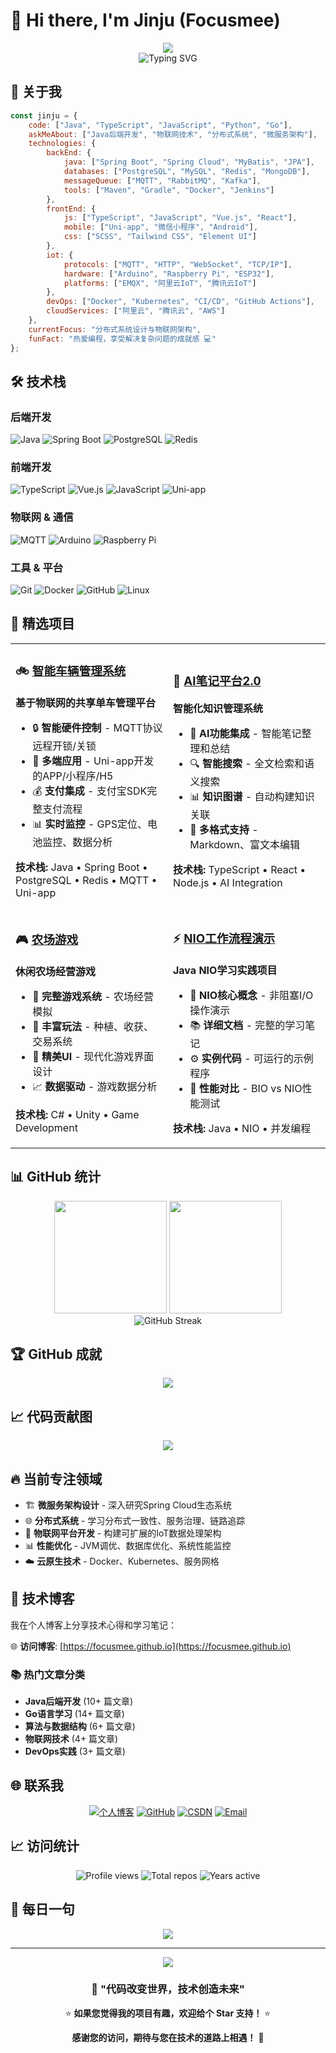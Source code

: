 # 👋 Hi there, I'm Jinju (Focusmee)

<div align="center">
  <img src="https://capsule-render.vercel.app/api?type=waving&color=gradient&text=Hello%20World!&height=100&section=header&fontSize=40"/>
</div>

<div align="center">
  <picture>
    <source media="(prefers-color-scheme: dark)" srcset="https://readme-typing-svg.herokuapp.com?font=Fira+Code&size=28&duration=3000&pause=1000&color=00F5FF&background=00000000&center=true&vCenter=true&multiline=true&width=600&height=80&lines=👨‍💻+全栈开发工程师;🚀+Java+后端专家;🔗+物联网开发者;📚+技术博客作者">
    <img src="https://readme-typing-svg.herokuapp.com?font=Fira+Code&size=28&duration=3000&pause=1000&color=36BCF7&background=00000000&center=true&vCenter=true&multiline=true&width=600&height=80&lines=👨‍💻+全栈开发工程师;🚀+Java+后端专家;🔗+物联网开发者;📚+技术博客作者" alt="Typing SVG" />
  </picture>
</div>

## 🚀 关于我

```javascript
const jinju = {
    code: ["Java", "TypeScript", "JavaScript", "Python", "Go"],
    askMeAbout: ["Java后端开发", "物联网技术", "分布式系统", "微服务架构"],
    technologies: {
        backEnd: {
            java: ["Spring Boot", "Spring Cloud", "MyBatis", "JPA"],
            databases: ["PostgreSQL", "MySQL", "Redis", "MongoDB"],
            messageQueue: ["MQTT", "RabbitMQ", "Kafka"],
            tools: ["Maven", "Gradle", "Docker", "Jenkins"]
        },
        frontEnd: {
            js: ["TypeScript", "JavaScript", "Vue.js", "React"],
            mobile: ["Uni-app", "微信小程序", "Android"],
            css: ["SCSS", "Tailwind CSS", "Element UI"]
        },
        iot: {
            protocols: ["MQTT", "HTTP", "WebSocket", "TCP/IP"],
            hardware: ["Arduino", "Raspberry Pi", "ESP32"],
            platforms: ["EMQX", "阿里云IoT", "腾讯云IoT"]
        },
        devOps: ["Docker", "Kubernetes", "CI/CD", "GitHub Actions"],
        cloudServices: ["阿里云", "腾讯云", "AWS"]
    },
    currentFocus: "分布式系统设计与物联网架构",
    funFact: "热爱编程，享受解决复杂问题的成就感 💻"
};
```

## 🛠️ 技术栈

### 后端开发
![Java](https://img.shields.io/badge/Java-ED8B00?style=for-the-badge&logo=openjdk&logoColor=white)
![Spring Boot](https://img.shields.io/badge/Spring_Boot-6DB33F?style=for-the-badge&logo=spring-boot&logoColor=white)
![PostgreSQL](https://img.shields.io/badge/PostgreSQL-316192?style=for-the-badge&logo=postgresql&logoColor=white)
![Redis](https://img.shields.io/badge/Redis-DC382D?style=for-the-badge&logo=redis&logoColor=white)

### 前端开发
![TypeScript](https://img.shields.io/badge/TypeScript-007ACC?style=for-the-badge&logo=typescript&logoColor=white)
![Vue.js](https://img.shields.io/badge/Vue.js-35495E?style=for-the-badge&logo=vuedotjs&logoColor=4FC08D)
![JavaScript](https://img.shields.io/badge/JavaScript-323330?style=for-the-badge&logo=javascript&logoColor=F7DF1E)
![Uni-app](https://img.shields.io/badge/Uni--app-2B2B2B?style=for-the-badge&logo=dcloud&logoColor=white)

### 物联网 & 通信
![MQTT](https://img.shields.io/badge/MQTT-660066?style=for-the-badge&logo=eclipse-mosquitto&logoColor=white)
![Arduino](https://img.shields.io/badge/Arduino-00979D?style=for-the-badge&logo=Arduino&logoColor=white)
![Raspberry Pi](https://img.shields.io/badge/Raspberry%20Pi-A22846?style=for-the-badge&logo=Raspberry%20Pi&logoColor=white)

### 工具 & 平台
![Git](https://img.shields.io/badge/Git-F05032?style=for-the-badge&logo=git&logoColor=white)
![Docker](https://img.shields.io/badge/Docker-2496ED?style=for-the-badge&logo=docker&logoColor=white)
![GitHub](https://img.shields.io/badge/GitHub-100000?style=for-the-badge&logo=github&logoColor=white)
![Linux](https://img.shields.io/badge/Linux-FCC624?style=for-the-badge&logo=linux&logoColor=black)

## 🌟 精选项目

<table>
<tr>
<td width="50%">

### 🚲 [智能车辆管理系统](https://github.com/Focusmee/iot-vehicle-management)
**基于物联网的共享单车管理平台**

- 🔒 **智能硬件控制** - MQTT协议远程开锁/关锁
- 📱 **多端应用** - Uni-app开发的APP/小程序/H5
- 💰 **支付集成** - 支付宝SDK完整支付流程
- 📊 **实时监控** - GPS定位、电池监控、数据分析

**技术栈:** Java • Spring Boot • PostgreSQL • Redis • MQTT • Uni-app

</td>
<td width="50%">

### 🤖 [AI笔记平台2.0](https://github.com/Focusmee/ai-notes-platform2.0)
**智能化知识管理系统**

- 🧠 **AI功能集成** - 智能笔记整理和总结
- 🔍 **智能搜索** - 全文检索和语义搜索
- 📊 **知识图谱** - 自动构建知识关联
- 📝 **多格式支持** - Markdown、富文本编辑

**技术栈:** TypeScript • React • Node.js • AI Integration

</td>
</tr>
<tr>
<td width="50%">

### 🎮 [农场游戏](https://github.com/Focusmee/Farming-Game)
**休闲农场经营游戏**

- 🌾 **完整游戏系统** - 农场经营模拟
- 🎯 **丰富玩法** - 种植、收获、交易系统
- 🎨 **精美UI** - 现代化游戏界面设计
- 📈 **数据驱动** - 游戏数据分析

**技术栈:** C# • Unity • Game Development

</td>
<td width="50%">

### ⚡ [NIO工作流程演示](https://github.com/Focusmee/mini-nio-main)
**Java NIO学习实践项目**

- 🔄 **NIO核心概念** - 非阻塞I/O操作演示
- 📚 **详细文档** - 完整的学习笔记
- ⚙️ **实例代码** - 可运行的示例程序
- 🧪 **性能对比** - BIO vs NIO性能测试

**技术栈:** Java • NIO • 并发编程

</td>
</tr>
</table>

## 📊 GitHub 统计

<div align="center">
  <img height="180em" src="https://github-readme-stats.vercel.app/api?username=Focusmee&show_icons=true&theme=radical&include_all_commits=true&count_private=true"/>
  <img height="180em" src="https://github-readme-stats.vercel.app/api/top-langs/?username=Focusmee&layout=compact&langs_count=8&theme=radical"/>
</div>

<div align="center">
  <img src="https://github-readme-streak-stats.herokuapp.com/?user=Focusmee&theme=radical" alt="GitHub Streak" />
</div>

## 🏆 GitHub 成就

<div align="center">
  <img src="https://github-profile-trophy.vercel.app/?username=Focusmee&theme=radical&no-frame=false&no-bg=true&margin-w=4" />
</div>

## 📈 代码贡献图

<div align="center">
  <img src="https://github-readme-activity-graph.vercel.app/graph?username=Focusmee&theme=react-dark&hide_border=true" />
</div>

## 🔥 当前专注领域

- 🏗️ **微服务架构设计** - 深入研究Spring Cloud生态系统
- 🌐 **分布式系统** - 学习分布式一致性、服务治理、链路追踪
- 🤖 **物联网平台开发** - 构建可扩展的IoT数据处理架构
- 📊 **性能优化** - JVM调优、数据库优化、系统性能监控
- ☁️ **云原生技术** - Docker、Kubernetes、服务网格

## 📝 技术博客

我在个人博客上分享技术心得和学习笔记：

🌐 **访问博客**: [https://focusmee.github.io](https://focusmee.github.io)

### 📚 热门文章分类
- **Java后端开发** (10+ 篇文章)
- **Go语言学习** (14+ 篇文章) 
- **算法与数据结构** (6+ 篇文章)
- **物联网技术** (4+ 篇文章)
- **DevOps实践** (3+ 篇文章)

## 🌐 联系我

<div align="center">

[![个人博客](https://img.shields.io/badge/个人博客-FF5722?style=for-the-badge&logo=blogger&logoColor=white)](https://focusmee.github.io)
[![GitHub](https://img.shields.io/badge/GitHub-100000?style=for-the-badge&logo=github&logoColor=white)](https://github.com/Focusmee)
[![CSDN](https://img.shields.io/badge/CSDN-FC5531?style=for-the-badge&logo=c&logoColor=white)](https://blog.csdn.net/focusmee)
[![Email](https://img.shields.io/badge/邮箱-D14836?style=for-the-badge&logo=gmail&logoColor=white)](mailto:2105735259@qq.com)

</div>

## 📈 访问统计

<div align="center">
  <img src="https://komarev.com/ghpvc/?username=Focusmee&style=flat-square&color=blue" alt="Profile views" />
  <img src="https://badges.pufler.dev/repos/Focusmee?color=blue" alt="Total repos" />
  <img src="https://badges.pufler.dev/years/Focusmee?color=blue" alt="Years active" />
</div>

## 💭 每日一句

<div align="center">
  <img src="https://quotes-github-readme.vercel.app/api?type=horizontal&theme=radical" />
</div>

---

<div align="center">
  <img src="https://capsule-render.vercel.app/api?type=waving&color=gradient&height=60&section=footer"/>
</div>

<div align="center">

### 🎯 "代码改变世界，技术创造未来"

⭐️ **如果您觉得我的项目有趣，欢迎给个 Star 支持！** ⭐️

**感谢您的访问，期待与您在技术的道路上相遇！** 🚀

</div>

